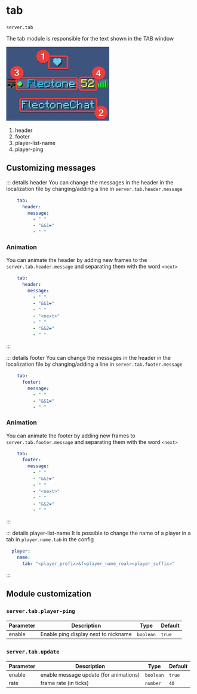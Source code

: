 # tab
`server.tab`

The tab module is responsible for the text shown in the TAB window

![tab](tab.png) 
1. header 
2. footer 
3. player-list-name 
4. player-ping

## Customizing messages

::: details header
You can change the messages in the header in the localization file by changing/adding a line in `server.tab.header.message` 

```yaml
    tab:
      header:
        message:
          - " "
          - "&&1❤"
          - " "
```

### Animation

You can animate the header by adding new frames to the `server.tab.header.message` and separating them with the word `<next>`

```yaml
    tab:
      header:
        message:
          - " "
          - "&&1❤" 
          - " "
          - "<next>"
          - " "
          - "&&2❤"
          - " "
```
:::

::: details footer
You can change the messages in the header in the localization file by changing/adding a line in `server.tab.footer.message` 

```yaml
    tab:
      footer:
        message:
          - " "
          - "&&1❤"
          - " "
```

### Animation

You can animate the footer by adding new frames to `server.tab.footer.message` and separating them with the word `<next>`

```yaml
    tab:
      footer:
        message:
          - " "
          - "&&1❤"
          - " "
          - "<next>"
          - " "
          - "&&2❤"
          - " "
```
:::

::: details player-list-name
It is possible to change the name of a player in a tab in `player.name.tab` in the config

```yaml
  player:
    name:
      tab: "<player_prefix>&f<player_name_real><player_suffix>"
```
:::

## Module customization

### `server.tab.player-ping`
| Parameter | Description                          | Type      | Default |
| --------- | ------------------------------------ | --------- | ------- |
| enable    | Enable ping display next to nickname | `boolean` | `true`  |


### `server.tab.update`
| Parameter | Description                            | Type      | Default |
| --------- | -------------------------------------- | --------- | ------- |
| enable    | enable message update (for animations) | `boolean` | `true`  |
| rate      | frame rate (in ticks)                  | `number`  | `40`    |

